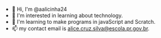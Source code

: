 - 👋 Hi, I'm @aalicinha24
- 👀 I'm interested in learning about technology.
- 🌱 I'm learning to make programs in javaScript and Scratch.
- 📫 my contact email is alice.cruz.silva@escola.pr.gov.br.
